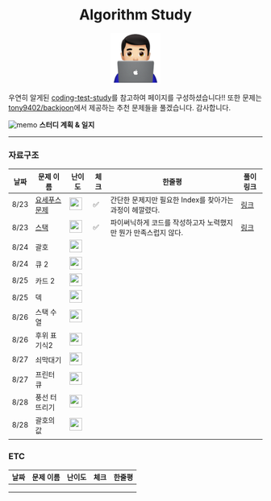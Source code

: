 

<div align="center">
    <h1>
        Algorithm Study
    </h1>
    <img src='logo.png'/ width='20%'>
</div>



우연히 알게된 [coding-test-study](https://github.com/boostcamp-ai-tech-4/coding-test-study)를 참고하여 페이지를 구성하셨습니다!! 또한 문제는 [tony9402/backjoon](https://github.com/tony9402/baekjoon)에서 제공하는 추천 문제들을 풀겠습니다. 감사합니다.



 ![memo](https://github.githubassets.com/images/icons/emoji/unicode/1f4dd.png) **스터디 계획 & 일지**

---

### **자료구조**

| 날짜 | 문제 이름                                             | 난이도                                                       | 체크 | 한줄평                                                       | 풀이링크                                   |
| ---- | ----------------------------------------------------- | ------------------------------------------------------------ | ---- | ------------------------------------------------------------ | ------------------------------------------ |
| 8/23 | [요세푸스 문제](https://www.acmicpc.net/problem/1158) | <img height="25px" width="25px" src="https://static.solved.ac/tier_small/6.svg"/> | ✅    | 간단한 문제지만 필요한 Index를 찾아가는 과정이 헤깔렸다.     | [링크](DataStructure/1158_요세푸스문제.py) |
| 8/23 | [스택](https://www.acmicpc.net/problem/10828)         | <img height="25px" width="25px" src="https://static.solved.ac/tier_small/7.svg"/> | ✅    | 파이써닉하게 코드를 작성하고자 노력했지만 뭔가 만족스럽지 않다. | [링크](DataStructure/10828_스택.py)        |
| 8/24 | 괄호                                                  | <img height="25px" width="25px" src="https://static.solved.ac/tier_small/7.svg"/> |      |                                                              |                                            |
| 8/24 | 큐 2                                                  | <img height="25px" width="25px" src="https://static.solved.ac/tier_small/7.svg"/> |      |                                                              |                                            |
| 8/25 | 카드 2                                                | <img height="25px" width="25px" src="https://static.solved.ac/tier_small/7.svg"/> |      |                                                              |                                            |
| 8/25 | 덱                                                    | <img height="25px" width="25px" src="https://static.solved.ac/tier_small/7.svg"/> |      |                                                              |                                            |
| 8/26 | 스택 수열                                             | <img height="25px" width="25px" src="https://static.solved.ac/tier_small/8.svg"/> |      |                                                              |                                            |
| 8/26 | 후위 표기식2                                          | <img height="25px" width="25px" src="https://static.solved.ac/tier_small/8.svg"/> |      |                                                              |                                            |
| 8/27 | 쇠막대기                                              | <img height="25px" width="25px" src="https://static.solved.ac/tier_small/8.svg"/> |      |                                                              |                                            |
| 8/27 | 프린터 큐                                             | <img height="25px" width="25px" src="https://static.solved.ac/tier_small/8.svg"/> |      |                                                              |                                            |
| 8/28 | 풍선 터뜨리기                                         | <img height="25px" width="25px" src="https://static.solved.ac/tier_small/8.svg"/> |      |                                                              |                                            |
| 8/28 | 괄호의 값                                             | <img height="25px" width="25px" src="https://static.solved.ac/tier_small/9.svg"/> |      |                                                              |                                            |
|      |                                                       |                                                              |      |                                                              |                                            |

### ETC

| 날짜 | 문제 이름 | 난이도 | 체크 | 한줄평 |
| ---- | --------- | ------ | ---- | ------ |
|      |           |        |      |        |
|      |           |        |      |        |
|      |           |        |      |        |



